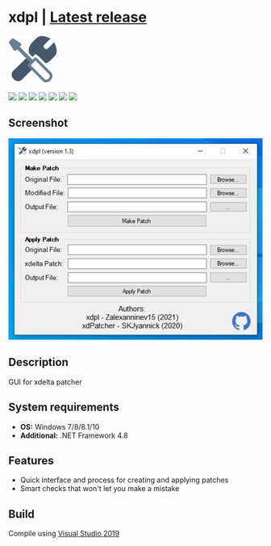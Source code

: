 # xdpl | [Latest release](https://github.com/Zalexanninev15/xdpl/releases/latest)

![](https://github.com/Zalexanninev15/xdpl/blob/master/logo.png?raw=true)

[![](https://img.shields.io/badge/OS-Windows-informational?logo=windows)](https://github.com/Zalexanninev15/xdpl)
[![](https://img.shields.io/github/v/release/Zalexanninev15/xdpl)](https://github.com/Zalexanninev15/xdpl/releases/latest)
[![](https://img.shields.io/github/downloads/Zalexanninev15/xdpl/total.svg)](https://github.com/Zalexanninev15/xdpl/releases)
[![](https://img.shields.io/github/last-commit/Zalexanninev15/xdpl)](https://github.com/Zalexanninev15/xdpl/commits/master)
[![](https://img.shields.io/github/stars/Zalexanninev15/xdpl.svg)](https://github.com/Zalexanninev15/xdpl/stargazers)
[![](https://img.shields.io/badge/license-GPLv3-ligthgreen.svg)](LICENSE)
[![](https://img.shields.io/badge/donate-Buy_Me_a_Coffee-F94400.svg)](https://zalexanninev15.jimdofree.com/buy-me-a-coffee)

## Screenshot
![](https://github.com/Zalexanninev15/xdpl/blob/master/screenshot.png?raw=true)

## Description
GUI for xdelta patcher

## System requirements
* **OS:** Windows 7/8/8.1/10
* **Additional:** .NET Framework 4.8

## Features

* Quick interface and process for creating and applying patches
* Smart checks that won't let you make a mistake

## Build
Compile using [Visual Studio 2019](https://visualstudio.microsoft.com/vs)
